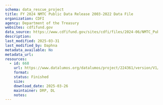 ```yaml
---
schema: data_rescue_project 
title: FY 2024 NMTC Public Data Release 2003-2022 Data File
organization: CDFI
agency: Department of the Treasury
websites: cdfifund.gov
data_source: https://www.cdfifund.gov/sites/cdfi/files/2024-06/NMTC_Public_Data_Release_includes_FY_2022_Data_final.xlsx
description: 
last_modified: 2025-03-31
last_modified_by: Daphna
metadata_available: No
metadata_url: 
resources:
  - id: 668
    url: https://www.datalumos.org/datalumos/project/224361/version/V1/view
    format: 
    status: Finished
    size: 
    download_date: 2025-03-26
    maintainer: DRP, DL
    notes: 
---
```


